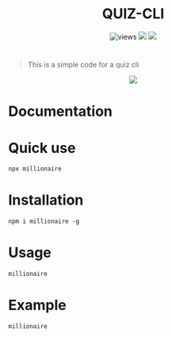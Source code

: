 <h1 align=center>QUIZ-CLI</h1>

<p align=center>
<img src="https://img.shields.io/github/license/alestor123/QUIZ-CLI" alt=views >
<a href="https://github.com/alestor123/QUIZ-CLI/issues">
<img src="https://img.shields.io/github/issues-raw/alestor123/QUIZ-CLI"></a>
<a href="https://www.npmjs.com/package/dev-talk"><img src="https://img.shields.io/npm/v/millionaire"></a>
</p>

# 
> This is a simple code for a quiz cli
<p align=center>
<a href="https://npmjs.org/package/millionaire">
<img src="https://nodei.co/npm/millionaire.png"></a>
</p>

# Documentation

# Quick use

``npx millionaire``

# Installation

``npm i millionaire -g ``

# Usage

``millionaire``

# Example
``millionaire``
